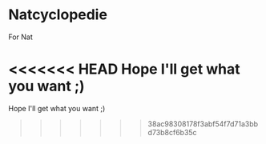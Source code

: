 # Natcyclopedie
For Nat

<<<<<<< HEAD
Hope I'll get what you want ;)
=======
Hope I'll get what you want  ;)
>>>>>>> 38ac98308178f3abf54f7d71a3bbd73b8cf6b35c
